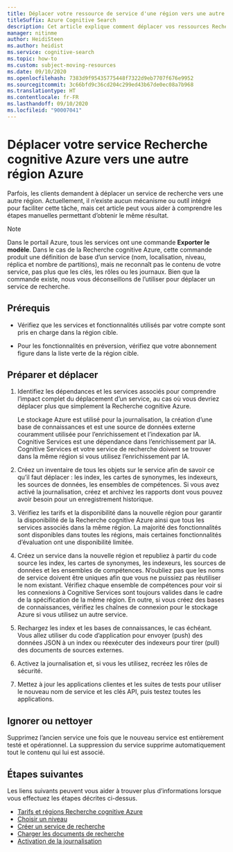 ```yaml
---
title: Déplacer votre ressource de service d'une région vers une autre
titleSuffix: Azure Cognitive Search
description: Cet article explique comment déplacer vos ressources Recherche cognitive Azure d'une région vers une autre dans le cloud Azure.
manager: nitinme
author: HeidiSteen
ms.author: heidist
ms.service: cognitive-search
ms.topic: how-to
ms.custom: subject-moving-resources
ms.date: 09/10/2020
ms.openlocfilehash: 7383d9f95435775448f7322d9eb7707f676e9952
ms.sourcegitcommit: 3c66bfd9c36cd204c299ed43b67de0ec08a7b968
ms.translationtype: HT
ms.contentlocale: fr-FR
ms.lasthandoff: 09/10/2020
ms.locfileid: "90007041"
---
```

# <a name="move-your-azure-cognitive-search-service-to-another-azure-region"></a>Déplacer votre service Recherche cognitive Azure vers une autre région Azure

Parfois, les clients demandent à déplacer un service de recherche vers une autre région. Actuellement, il n’existe aucun mécanisme ou outil intégré pour faciliter cette tâche, mais cet article peut vous aider à comprendre les étapes manuelles permettant d’obtenir le même résultat.

> [!NOTE]
> Dans le portail Azure, tous les services ont une commande **Exporter le modèle**. Dans le cas de la Recherche cognitive Azure, cette commande produit une définition de base d’un service (nom, localisation, niveau, réplica et nombre de partitions), mais ne reconnaît pas le contenu de votre service, pas plus que les clés, les rôles ou les journaux. Bien que la commande existe, nous vous déconseillons de l’utiliser pour déplacer un service de recherche.

## <a name="prerequisites"></a>Prérequis

+ Vérifiez que les services et fonctionnalités utilisés par votre compte sont pris en charge dans la région cible.

+ Pour les fonctionnalités en préversion, vérifiez que votre abonnement figure dans la liste verte de la région cible.

## <a name="prepare-and-move"></a>Préparer et déplacer

1. Identifiez les dépendances et les services associés pour comprendre l’impact complet du déplacement d’un service, au cas où vous devriez déplacer plus que simplement la Recherche cognitive Azure.

   Le stockage Azure est utilisé pour la journalisation, la création d’une base de connaissances et est une source de données externe couramment utilisée pour l’enrichissement et l’indexation par IA. Cognitive Services est une dépendance dans l’enrichissement par IA. Cognitive Services et votre service de recherche doivent se trouver dans la même région si vous utilisez l’enrichissement par IA.

1. Créez un inventaire de tous les objets sur le service afin de savoir ce qu’il faut déplacer : les index, les cartes de synonymes, les indexeurs, les sources de données, les ensembles de compétences. Si vous avez activé la journalisation, créez et archivez les rapports dont vous pouvez avoir besoin pour un enregistrement historique.

1. Vérifiez les tarifs et la disponibilité dans la nouvelle région pour garantir la disponibilité de la Recherche cognitive Azure ainsi que tous les services associés dans la même région. La majorité des fonctionnalités sont disponibles dans toutes les régions, mais certaines fonctionnalités d’évaluation ont une disponibilité limitée.

1. Créez un service dans la nouvelle région et republiez à partir du code source les index, les cartes de synonymes, les indexeurs, les sources de données et les ensembles de compétences. N’oubliez pas que les noms de service doivent être uniques afin que vous ne puissiez pas réutiliser le nom existant. Vérifiez chaque ensemble de compétences pour voir si les connexions à Cognitive Services sont toujours valides dans le cadre de la spécification de la même région. En outre, si vous créez des bases de connaissances, vérifiez les chaînes de connexion pour le stockage Azure si vous utilisez un autre service.

1. Rechargez les index et les bases de connaissances, le cas échéant. Vous allez utiliser du code d’application pour envoyer (push) des données JSON à un index ou réexécuter des indexeurs pour tirer (pull) des documents de sources externes. 

1. Activez la journalisation et, si vous les utilisez, recréez les rôles de sécurité.

1. Mettez à jour les applications clientes et les suites de tests pour utiliser le nouveau nom de service et les clés API, puis testez toutes les applications.

## <a name="discard-or-clean-up"></a>Ignorer ou nettoyer

Supprimez l’ancien service une fois que le nouveau service est entièrement testé et opérationnel. La suppression du service supprime automatiquement tout le contenu qui lui est associé.

## <a name="next-steps"></a>Étapes suivantes

Les liens suivants peuvent vous aider à trouver plus d’informations lorsque vous effectuez les étapes décrites ci-dessus.

+ [Tarifs et régions Recherche cognitive Azure](https://azure.microsoft.com/pricing/details/search/)
+ [Choisir un niveau](search-sku-tier.md)
+ [Créer un service de recherche](search-create-service-portal.md)
+ [Charger les documents de recherche](search-what-is-data-import.md)
+ [Activation de la journalisation](search-monitor-logs.md)


<!-- To move your Azure Cognitive Service account from one region to another, you will create an export template to move your subscription(s). After moving your subscription, you will need to move your data and recreate your service.

In this article, you'll learn how to:

> [!div class="checklist"]
> * Export a template.
> * Modify the template: adding the target region, search and storage account names.
> * Deploy the template to create the new search and storage accounts.
> * Verify your service status in the new region
> * Clean up resources in the source region.

## Prerequisites

- Ensure that the services and features that your account uses are supported in the target region.

- For preview features, ensure that your subscription is whitelisted for the target region. For more information about preview features, see [knowledge stores](./knowledge-store-concept-intro.md), [incremental enrichment](./cognitive-search-incremental-indexing-conceptual.md), and [private endpoint](./service-create-private-endpoint.md).

## Assessment and planning

When you move your search service to the new region, you will need to [move your data to the new storage service](../storage/common/storage-account-move.md?tabs=azure-portal#configure-the-new-storage-account) and then rebuild your indexes, skillsets and knowledge stores. You should record current settings and copy json files to make the rebuilding of your service easier and faster.

## Moving your search service's resources

To start you will export and then modify a Resource Manager template.

### Export a template

1. Sign in to the [Azure portal](https://portal.azure.com).

2. Go to your Resource Group page.

> [!div class="mx-imgBorder"]
> ![Resource Group page example](./media/search-move-resource/export-template-sample.png)

3. Select **All resources**.

3. In the left hand navigation menu select **Export template**.

4. Choose **Download** in the **Export template** page.

5. Locate the .zip file that you downloaded from the portal, and unzip that file to a folder of your choice.

The zip file contains the .json files that comprise the template and scripts to deploy the template.

### Modify the template

You will modify the template by changing the search and storage account names and regions. The names must follow the rules for each service and region naming conventions. 

To obtain region location codes, see [Azure Locations](https://azure.microsoft.com/global-infrastructure/locations/).  The code for a region is the region name with no spaces, **Central US** = **centralus**.

1. In the Azure portal, select **Create a resource**.

2. In **Search the Marketplace**, type **template deployment**, and then press **ENTER**.

3. Select **Template deployment**.

4. Select **Create**.

5. Select **Build your own template in the editor**.

6. Select **Load file**, and then follow the instructions to load the **template.json** file that you downloaded and unzipped in the previous section.

7. In the **template.json** file, name the target search and storage accounts by setting the default value of the search and storage account names. 

8. Edit the **location** property in the **template.json** file to the target region for both your search and storage services. This example sets the target region to `centralus`.

```json
},
    "variables": {},
    "resources": [
        {
            "type": "Microsoft.Search/searchServices",
            "apiVersion": "2020-03-13",
            "name": "[parameters('searchServices_target_region_search_name')]",
            "location": "centralus",
            "sku": {
                "name": "standard"
            },
            "properties": {
                "replicaCount": 1,
                "partitionCount": 1,
                "hostingMode": "Default"
            }
        },
        {
            "type": "Microsoft.Storage/storageAccounts",
            "apiVersion": "2019-06-01",
            "name": "[parameters('storageAccounts_tagetstorageregion_name')]",
            "location": "centralus",
            "sku": {
                "name": "Standard_RAGRS",
                "tier": "Standard"
            },
```

### Deploy the template

1. Save the **template.json** file.

2. Enter or select the property values:

- **Subscription**: Select an Azure subscription.

- **Resource group**: Select **Create new** and give the resource group a name.

- **Location**: Select an Azure location.

3. Click the **I agree to the terms and conditions stated above** checkbox, and then click the **Select Purchase** button.

## Verifying your services' status in new region

To verify the move, open the new resource group and your services will be listed with the new region.

To move your data from your source region to the target region, please see this article's guidelines for [moving your data to the new storage account](../storage/common/storage-account-move.md?tabs=azure-portal#move-data-to-the-new-storage-account).

## Clean up resources in your original region

To commit the changes and complete the move of your service account, delete the source service account.

## Next steps

[Create an index](./search-get-started-portal.md)

[Create a skillset](./cognitive-search-quickstart-blob.md)

[Create a knowledge store](./knowledge-store-create-portal.md) -->
